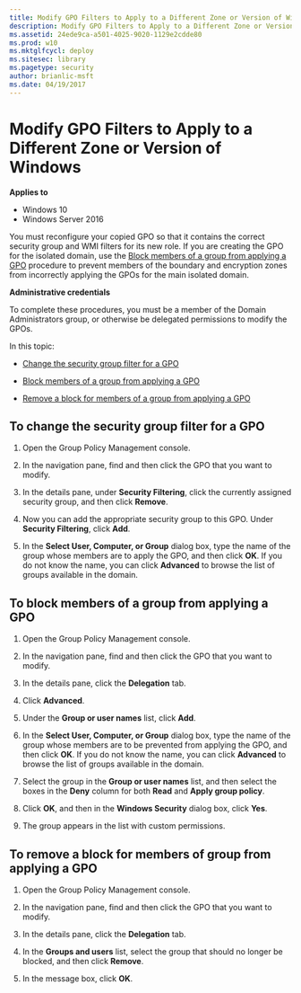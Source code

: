```yaml
---
title: Modify GPO Filters to Apply to a Different Zone or Version of Windows (Windows 10)
description: Modify GPO Filters to Apply to a Different Zone or Version of Windows
ms.assetid: 24ede9ca-a501-4025-9020-1129e2cdde80
ms.prod: w10
ms.mktglfcycl: deploy
ms.sitesec: library
ms.pagetype: security
author: brianlic-msft
ms.date: 04/19/2017
---
```


# Modify GPO Filters to Apply to a Different Zone or Version of Windows

**Applies to**
-   Windows 10
-   Windows Server 2016

You must reconfigure your copied GPO so that it contains the correct security group and WMI filters for its new role. If you are creating the GPO for the isolated domain, use the [Block members of a group from applying a GPO](#to-block-members-of-a-group-from-applying-a-gpo) procedure to prevent members of the boundary and encryption zones from incorrectly applying the GPOs for the main isolated domain.

**Administrative credentials**

To complete these procedures, you must be a member of the Domain Administrators group, or otherwise be delegated permissions to modify the GPOs.

In this topic:

-   [Change the security group filter for a GPO](#to-change-the-security-group-filter-for-a-gpo)

-   [Block members of a group from applying a GPO](#to-block-members-of-a-group-from-applying-a-gpo)

-   [Remove a block for members of a group from applying a GPO](#to-remove-a-block-for-members-of-group-from-applying-a-gpo)

## To change the security group filter for a GPO

1.  Open the Group Policy Management console.

2.  In the navigation pane, find and then click the GPO that you want to modify.

3.  In the details pane, under **Security Filtering**, click the currently assigned security group, and then click **Remove**.

4.  Now you can add the appropriate security group to this GPO. Under **Security Filtering**, click **Add**.

5.  In the **Select User, Computer, or Group** dialog box, type the name of the group whose members are to apply the GPO, and then click **OK**. If you do not know the name, you can click **Advanced** to browse the list of groups available in the domain.

## To block members of a group from applying a GPO

1.  Open the Group Policy Management console.

2.  In the navigation pane, find and then click the GPO that you want to modify.

3.  In the details pane, click the **Delegation** tab.

4.  Click **Advanced**.

5.  Under the **Group or user names** list, click **Add**.

6.  In the **Select User, Computer, or Group** dialog box, type the name of the group whose members are to be prevented from applying the GPO, and then click **OK**. If you do not know the name, you can click **Advanced** to browse the list of groups available in the domain.

7.  Select the group in the **Group or user names** list, and then select the boxes in the **Deny** column for both **Read** and **Apply group policy**.

8.  Click **OK**, and then in the **Windows Security** dialog box, click **Yes**.

9.  The group appears in the list with custom permissions.

## To remove a block for members of group from applying a GPO

1.  Open the Group Policy Management console.

2.  In the navigation pane, find and then click the GPO that you want to modify.

3.  In the details pane, click the **Delegation** tab.

4.  In the **Groups and users** list, select the group that should no longer be blocked, and then click **Remove**.

5.  In the message box, click **OK**.
